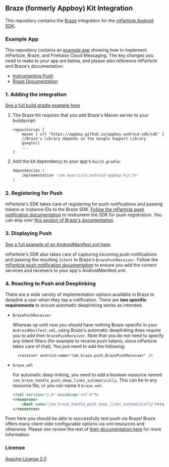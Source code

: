 ## Braze (formerly Appboy) Kit Integration

This repository contains the [Braze](https://www.braze.com/) integration for the [mParticle Android SDK](https://github.com/mParticle/mparticle-android-sdk).

### Example App

This repository contains an [example app](https://github.com/mparticle-integrations/mparticle-android-integration-appboy/tree/master/example) showing how to implement mParticle, Braze, and Firebase Cloud Messaging. The key changes you need to make to your app are below, and please also reference mParticle and Braze's documentation:

- [Instrumenting Push](https://docs.mparticle.com/developers/sdk/android/push-notifications)
- [Braze Documentation](https://docs.mparticle.com/integrations/braze/event)

### 1. Adding the integration

[See a full build.gradle example here](https://github.com/mparticle-integrations/mparticle-android-integration-appboy/blob/master/example/build.gradle)

1. The Braze Kit requires that you add Braze's Maven server to your buildscript:

    ```
    repositories {
        maven { url "https://appboy.github.io/appboy-android-sdk/sdk" }
        //Braze's library depends on the Google Support Library
        google()
        ...
    }
    ```

2. Add the kit dependency to your app's `build.gradle`:

    ```groovy
    dependencies {
        implementation 'com.mparticle:android-appboy-kit:5+'
    }
    ```

### 2. Registering for Push

mParticle's SDK takes care of registering for push notifications and passing tokens or instance IDs to the Braze SDK. [Follow the mParticle push notification documentation](https://docs.mparticle.com/developers/sdk/android/push-notifications#register-for-push-notifications) to instrument the SDK for push registration. You can skip over [this section of Braze's documentation](https://www.braze.com/docs/developer_guide/platform_integration_guides/android/push_notifications/integration/#registering-for-push).

### 3. Displaying Push

[See a full example of an AndroidManifest.xml here](https://github.com/mparticle-integrations/mparticle-android-integration-appboy/blob/master/example/src/main/AndroidManifest.xml).

mParticle's SDK also takes care of capturing incoming push notifications and passing the resulting `Intent` to Braze's `BrazePushReceiver`. Follow the [mParticle push notification documentation](https://docs.mparticle.com/developers/sdk/android/push-notifications#display-push-notifications) to ensure you add the correct services and receivers to your app's AndroidManifest.xml.

### 4. Reacting to Push and Deeplinking

There are a wide variety of implementation options available in Braze to deeplink a user when they tap a notification. There are **two specific requirements** to ensure automatic deeplinking works as intended.

- `BrazePushReceiver`

    Whereas up until now you should have nothing Braze-specific in your `AndroidManifest.xml`, using Braze's automatic deeplinking does require you to add their `BrazePushReceiver`. Note that you do not need to specify any Intent filters (for example to receive push tokens, since mParticle takes care of that). You just need to add the following:

        <receiver android:name="com.braze.push.BrazePushReceiver" />
    
- `braze.xml`

    For automatic deep-linking, you need to add a boolean resource named `com_braze_handle_push_deep_links_automatically`. This can be in any resource file, or you can name it `braze.xml`:

    ```xml
    <?xml version="1.0" encoding="utf-8"?>
    <resources>
        <bool name="com_braze_handle_push_deep_links_automatically">true</bool>
    </resources>
    ```


From here you should be able to successfully test push via Braze! Braze offers many client-side configurable options via xml resources and otherwise. Please see review the rest of [their documentation here](https://www.braze.com/docs/developer_guide/platform_integration_guides/android/push_notifications/integration/#step-3-add-deep-links) for more information.

### License

[Apache License 2.0](http://www.apache.org/licenses/LICENSE-2.0)
